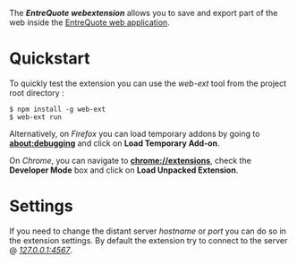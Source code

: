 The ***EntreQuote webextension*** allows you to save and export part of the web inside the [EntreQuote web application](https://github.com/tcoppex/entrequote-webapp).

# Quickstart

To quickly test the extension you can use the *web-ext* tool from the project root directory :
```
$ npm install -g web-ext
$ web-ext run 
```

Alternatively, on *Firefox* you can load temporary addons by going to **[about:debugging](//about:debugging)** and click on **Load Temporary Add-on**.

On *Chrome*, you can navigate to **[chrome://extensions](chrome://extensions)**, check the **Developer Mode** box and click on **Load Unpacked Extension**.

# Settings

If you need to change the distant server *hostname* or *port* you can do so in the extension settings. By default the extension try to connect to the server @ *[127.0.0.1:4567](http://127.0.0.1:4567)*.